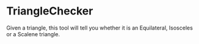 # TriangleChecker

Given a triangle, this tool will tell you whether it is an Equilateral, Isosceles or a Scalene triangle.
